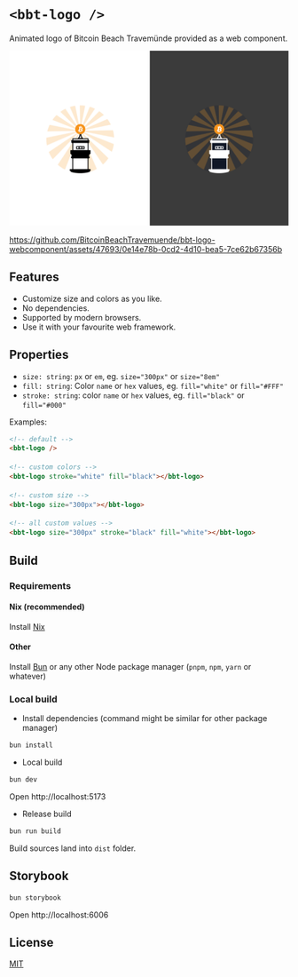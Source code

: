 # `<bbt-logo />`

Animated logo of Bitcoin Beach Travemünde provided as a web component. 

![Alt text](./bbt-logo-webcomponent.png?raw=true "Preview")



https://github.com/BitcoinBeachTravemuende/bbt-logo-webcomponent/assets/47693/0e14e78b-0cd2-4d10-bea5-7ce62b67356b



## Features

- Customize size and colors as you like. 
- No dependencies. 
- Supported by modern browsers.
- Use it with your favourite web framework.

## Properties

- `size: string`: `px` or `em`, eg. `size="300px"` or `size="8em"`
- `fill: string`: Color `name` or `hex` values, eg. `fill="white"` or `fill="#FFF"`
- `stroke: string`: color `name` or `hex` values, eg. `fill="black"` or `fill="#000"`

Examples:

```html
<!-- default -->
<bbt-logo />

<!-- custom colors -->
<bbt-logo stroke="white" fill="black"></bbt-logo>

<!-- custom size -->
<bbt-logo size="300px"></bbt-logo>

<!-- all custom values -->
<bbt-logo size="300px" stroke="black" fill="white"></bbt-logo>

```

## Build

### Requirements

#### Nix (recommended)

Install [Nix](https://zero-to-flakes.com/install)

#### Other

Install [Bun](https://bun.sh/) or any other Node package manager (`pnpm`, `npm`, `yarn` or whatever)

### Local build

- Install dependencies (command might be similar for other package manager)

```bash
bun install
```

- Local build

```bash
bun dev
```
Open http://localhost:5173

- Release build

```bash
bun run build
```
Build sources land into `dist` folder.


## Storybook

```bash
bun storybook
```

Open http://localhost:6006

## License

[MIT](./LICENSE)
